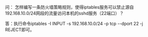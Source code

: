 问：
怎样编写一条防火墙策略规则，使得iptables服务可以禁止源自192.168.10.0/24网段的流量访问本机的sshd服务（22端口）？

答：执行命令iptables -I INPUT -s 192.168.10.0/24 -p tcp --dport 22 -j REJECT即可。
